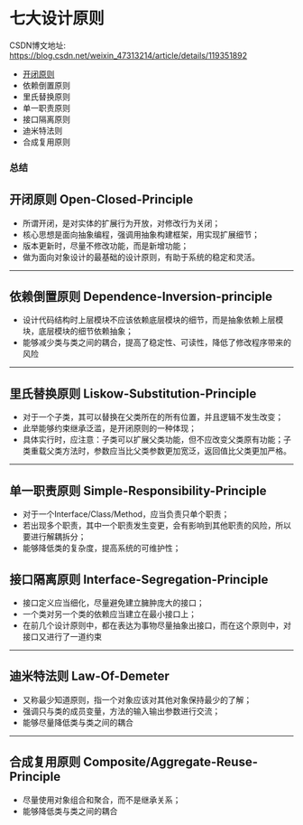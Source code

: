 # 七大设计原则



CSDN博文地址: https://blog.csdn.net/weixin_47313214/article/details/119351892



- [开闭原则](open_closed/README.md)
- 依赖倒置原则
- 里氏替换原则
- 单一职责原则
- 接口隔离原则
- 迪米特法则
- 合成复用原则



### 总结



## 开闭原则 Open-Closed-Principle

 - 所谓开闭，是对实体的扩展行为开放，对修改行为关闭；
 - 核心思想是面向抽象编程，强调用抽象构建框架，用实现扩展细节；
 - 版本更新时，尽量不修改功能，而是新增功能；
 - 做为面向对象设计的最基础的设计原则，有助于系统的稳定和灵活。

------
## 依赖倒置原则 Dependence-Inversion-principle

 - 设计代码结构时上层模块不应该依赖底层模块的细节，而是抽象依赖上层模块，底层模块的细节依赖抽象；
 - 能够减少类与类之间的耦合，提高了稳定性、可读性，降低了修改程序带来的风险

------
## 里氏替换原则 Liskow-Substitution-Principle

 - 对于一个子类，其可以替换在父类所在的所有位置，并且逻辑不发生改变；
 - 此举能够约束继承泛滥，是开闭原则的一种体现；
 - 具体实行时，应注意：子类可以扩展父类功能，但不应改变父类原有功能；子类重载父类方法时，参数应当比父类参数更加宽泛，返回值比父类更加严格。

------
## 单一职责原则	Simple-Responsibility-Principle

 - 对于一个Interface/Class/Method，应当负责只单个职责；
 - 若出现多个职责，其中一个职责发生变更，会有影响到其他职责的风险，所以要进行解耦拆分；
 - 能够降低类的复杂度，提高系统的可维护性；

## 接口隔离原则 Interface-Segregation-Principle

 - 接口定义应当细化，尽量避免建立臃肿庞大的接口；
 - 一个类对另一个类的依赖应当建立在最小接口上；
 - 在前几个设计原则中，都在表达为事物尽量抽象出接口，而在这个原则中，对接口又进行了一道约束

------
## 迪米特法则 Law-Of-Demeter

 - 又称最少知道原则，指一个对象应该对其他对象保持最少的了解；
 - 强调只与类的成员变量，方法的输入输出参数进行交流；
 - 能够尽量降低类与类之间的耦合

------
## 合成复用原则 Composite/Aggregate-Reuse-Principle
 - 尽量使用对象组合和聚合，而不是继承关系；
 - 能够降低类与类之间的耦合

